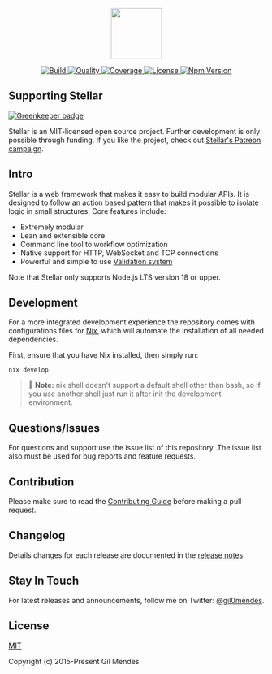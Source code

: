<p align="center">
  <a href="https://stellar-framework.com" target="_blank">
    <img width="100" src="https://stellar-framework.com/images/logo.png">
  </a>
</p>

<p align="center">
  <a href="https://travis-ci.org/StellarFw/stellar">
    <img src="https://img.shields.io/travis/StellarFw/stellar.svg?style=flat-square" alt="Build">
  </a>
  <a href="https://www.codacy.com/app/gil00mendes/stellar?utm_source=github.com&amp;utm_medium=referral&amp;utm_content=StellarFw/stellar&amp;utm_campaign=Badge_Grade">
    <img src="https://img.shields.io/codacy/3dbaa2e22b9d4a46bf186a1bde5c64eb.svg?style=flat-square" alt="Quality">
  </a>
  <a href="https://coveralls.io/github/StellarFw/stellar">
    <img src="https://img.shields.io/coveralls/StellarFw/stellar.svg?style=flat-square" alt="Coverage">
  </a>
  <a href="https://raw.githubusercontent.com/stellar-fw/stellar/master/LICENSE">
    <img src="https://img.shields.io/badge/license-MIT-blue.svg?style=flat-square" alt="License">
  </a>
  <a href="https://www.npmjs.com/package/stellar-fw">
      <img src="https://img.shields.io/npm/v/stellar-fw.svg?style=flat-square" alt="Npm Version">
    </a>
</p>

## Supporting Stellar

[![Greenkeeper badge](https://badges.greenkeeper.io/StellarFw/stellar.svg)](https://greenkeeper.io/)

Stellar is an MIT-licensed open source project. Further development is only possible through funding. If you like the project, check out [Stellar's Patreon campaign](https://www.patreon.com/gil0mendes).

## Intro

Stellar is a web framework that makes it easy to build modular APIs. It is designed to follow an action based pattern that makes it possible to isolate logic in small structures. Core features include:

- Extremely modular
- Lean and extensible core
- Command line tool to workflow optimization
- Native support for HTTP, WebSocket and TCP connections
- Powerful and simple to use [Validation system](https://stellar-framework.com/guide/validation.html)

Note that Stellar only supports Node.js LTS version 18 or upper.

## Development

For a more integrated development experience the repository comes with configurations files for [Nix](https://nixos.wiki/wiki/Nix_package_manager), which will automate the installation of all needed dependencies.

First, ensure that you have Nix installed, then simply run:

```shell
nix develop
```

> **📒 Note:** nix shell doesn't support a default shell other than bash, so if you use another shell just run it after init the development environment.

## Questions/Issues

For questions and support use the issue list of this repository. The issue list also must be used for bug reports and feature requests.

## Contribution

Please make sure to read the [Contributing Guide](https://github.com/stellarFw/stellar/blob/dev/.github/CONTRIBUTING.md) before making a pull request.

## Changelog

Details changes for each release are documented in the [release notes](https://github.com/stellarFw/stellar/releases).

## Stay In Touch

For latest releases and announcements, follow me on Twitter: [@gil0mendes](https://twitter.com/gil0mendes).

## License

[MIT](http://opensource.org/licenses/MIT)

Copyright (c) 2015-Present Gil Mendes
